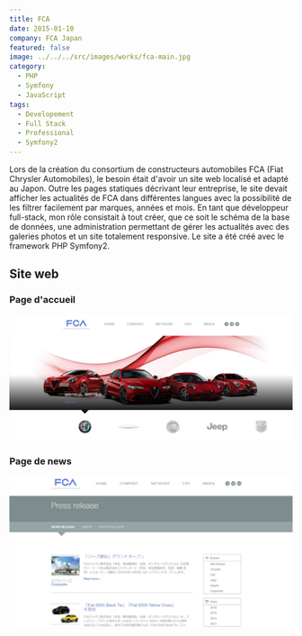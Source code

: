 ```yaml
---
title: FCA
date: 2015-01-10
company: FCA Japan
featured: false
image: ../../../src/images/works/fca-main.jpg
category:
  - PHP
  - Symfony
  - JavaScript
tags:
  - Developement
  - Full Stack
  - Professional
  - Symfony2
---
```


Lors de la création du consortium de constructeurs automobiles FCA (Fiat Chrysler Automobiles), le besoin était d'avoir un site web localisé et adapté au Japon. Outre les pages statiques décrivant leur entreprise, le site devait afficher les actualités de FCA dans différentes langues avec la possibilité de les filtrer facilement par marques, années et mois. En tant que développeur full-stack, mon rôle consistait à tout créer, que ce soit le schéma de la base de données, une administration permettant de gérer les actualités avec des galeries photos et un site totalement responsive. Le site a été créé avec le framework PHP Symfony2.

## Site web

### Page d'accueil

![Page d'accueil](./FCA_01.jpg)

### Page de news

![Page de news](./FCA_02.jpg)
